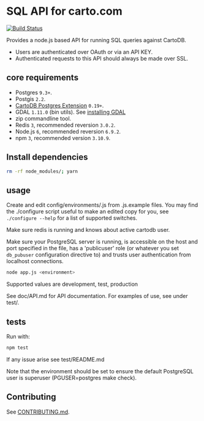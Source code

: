 SQL API for carto.com
========================

[![Build Status](https://travis-ci.org/CartoDB/CartoDB-SQL-API.png?branch=master)](https://travis-ci.org/CartoDB/CartoDB-SQL-API)

Provides a node.js based API for running SQL queries against CartoDB.

* Users are authenticated over OAuth or via an API KEY.
* Authenticated requests to this API should always be made over SSL.


core requirements
-----------------
* Postgres `9.3+`.
* Postgis `2.2`.
* [CartoDB Postgres Extension](https://github.com/CartoDB/cartodb-postgresql/blob/0.19.2/README.md) `0.19+`.
* GDAL `1.11.0` (bin utils). See [installing GDAL](http://trac.osgeo.org/gdal/wiki/DownloadingGdalBinaries)
* zip commandline tool.
* Redis `3`, recommended reversion `3.0.2`.
* Node.js `6`, recommended reversion `6.9.2`.
* npm `3`, recommended version `3.10.9`.


Install dependencies
--------------------

```sh
rm -rf node_modules/; yarn
```


usage
-----

Create and edit config/environments/<environment>.js from .js.example files.
You may find the ./configure script useful to make an edited copy for you,
see ```./configure --help``` for a list of supported switches.

Make sure redis is running and knows about active cartodb user.

Make sure your PostgreSQL server is running, is accessible on
the host and port specified in the <environment> file, has
a 'publicuser' role (or whatever you set ``db_pubuser`` configuration
directive to) and trusts user authentication from localhost
connections.

```sh
node app.js <environment>
```

Supported <environment> values are development, test, production

See doc/API.md for API documentation.
For examples of use, see under test/.


tests
-----

Run with:

```sh
npm test
```

If any issue arise see test/README.md

Note that the environment should be set to ensure the default
PostgreSQL user is superuser (PGUSER=postgres make check).

Contributing
---

See [CONTRIBUTING.md](CONTRIBUTING.md).
